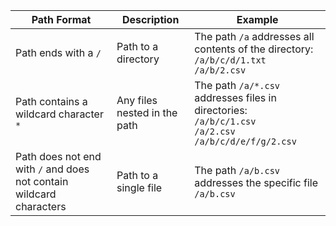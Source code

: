 |Path Format|Description|Example|
|----|----|---|
|Path ends with a `/`|Path to a directory|The path `/a` addresses all contents of the directory:<br/>`/a/b/c/d/1.txt`<br/>`/a/b/2.csv`|
|Path contains a wildcard character `*`|Any files nested in the path|The path `/a/*.csv` addresses files in directories:<br/>`/a/b/c/1.csv`<br/>`/a/2.csv`<br/>`/a/b/c/d/e/f/g/2.csv`|
|Path does not end with `/` and does not contain wildcard characters|Path to a single file|The path `/a/b.csv` addresses the specific file `/a/b.csv`|
